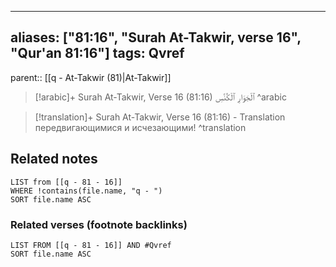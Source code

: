 
---
aliases: ["81:16", "Surah At-Takwir, verse 16", "Qur'an 81:16"]
tags: Qvref
---

parent:: [[q - At-Takwir (81)|At-Takwir]]

> [!arabic]+ Surah At-Takwir, Verse 16 (81:16)
> <span class="quran-arabic">ٱلْجَوَارِ ٱلْكُنَّسِ</span>
^arabic

> [!translation]+ Surah At-Takwir, Verse 16 (81:16) - Translation
> передвигающимися и исчезающими!
^translation



## Related notes
```dataview
LIST from [[q - 81 - 16]]
WHERE !contains(file.name, "q - ")
SORT file.name ASC
```

### Related verses (footnote backlinks)
```dataview
LIST FROM [[q - 81 - 16]] AND #Qvref
SORT file.name ASC
```

